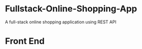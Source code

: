 # Fullstack-Online-Shopping-App
A full-stack online shopping application using REST API
# Front End
